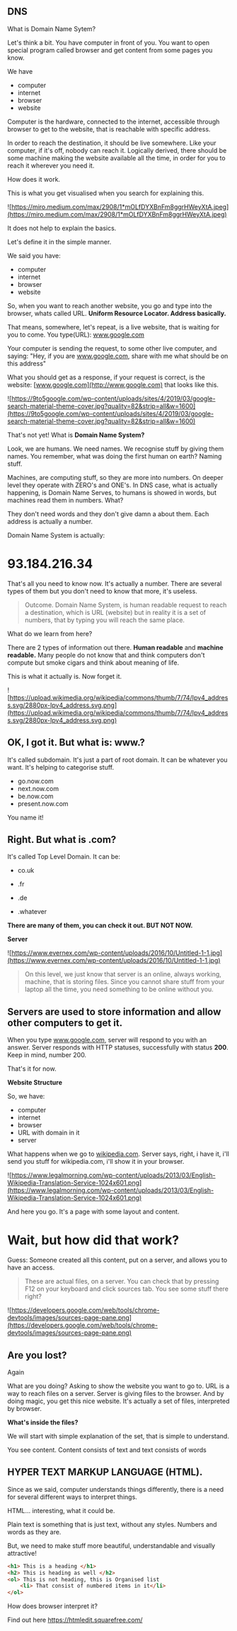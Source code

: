 ## DNS

What is Domain Name Sytem?

Let's think a bit. You have computer in front of you. You want to open special program called browser and get content from some pages you know. 

We have

- computer
- internet
- browser
- website

Computer is the hardware, connected to the internet, accessible through browser to get to the website, that is reachable with specific address.

In order to reach the destination, it should be live somewhere. Like your computer, if it's off, nobody can reach it. Logically derived, there should be some machine making the website available all the time, in order for you to reach it wherever you need it.

How does it work.

This is what you get visualised when you search for explaining this.

![https://miro.medium.com/max/2908/1*mOLfDYXBnFm8ggrHWeyXtA.jpeg](https://miro.medium.com/max/2908/1*mOLfDYXBnFm8ggrHWeyXtA.jpeg)

It does not help to explain the basics.

Let's define it in the simple manner.

We said you have:

- computer
- internet
- browser
- website

So, when you want to reach another website, you go and type into the browser, whats called URL. **Uniform Resource Locator. Address basically.**

That means, somewhere, let's repeat, is a live website, that is waiting for you to come. You type(URL): www.google.com

Your computer is sending the request, to some other live computer, and saying: "Hey, if you are www.google.com, share with me what should be on this address"

What you should get as a response, if your request is correct, is the website: [www.google.com](http://www.google.com) that looks like this.

![https://9to5google.com/wp-content/uploads/sites/4/2019/03/google-search-material-theme-cover.jpg?quality=82&strip=all&w=1600](https://9to5google.com/wp-content/uploads/sites/4/2019/03/google-search-material-theme-cover.jpg?quality=82&strip=all&w=1600)

That's not  yet! What is **Domain Name System?**

Look, we are humans. We need names. We recognise stuff by giving them names. You remember, what was doing the first human on earth? Naming stuff. 

Machines, are computing stuff, so they are more into numbers. On deeper level they operate with ZERO's and ONE's. In DNS case, what is actually happening, is Domain Name Serves, to humans is showed in words, but machines read them in numbers. What? 

They don't need words and they don't give damn a about them. Each address is actually a number. 

Domain Name System is actually:

# 93.184.216.34

That's all you need to know now. It's actually a number. There are several types of them but you don't need to know that more, it's useless.

> Outcome. Domain Name System, is human readable request to reach a destination, which is URL (website) but in reality it is a set of numbers, that by typing you will reach the same place.

What do we learn from here?

There are 2 types of information out there. **Human readable** and **machine readable.** Many people do not know that and think computers don't compute but smoke cigars and think about meaning of life.

This is what it actually is. Now forget it.

![https://upload.wikimedia.org/wikipedia/commons/thumb/7/74/Ipv4_address.svg/2880px-Ipv4_address.svg.png](https://upload.wikimedia.org/wikipedia/commons/thumb/7/74/Ipv4_address.svg/2880px-Ipv4_address.svg.png)

## OK, I got it. But what is: **www.?**

It's called subdomain. It's just a part of root domain. It can be whatever you want. It's helping to categorise stuff.

- go.now.com
- next.now.com
- be.now.com
- present.now.com

 You name it!

## Right. But what is .com?

It's called Top Level Domain. It can be:

- co.uk

- .fr

- .de

- .whatever

**There are many of them, you can check it out. BUT NOT NOW.**

**Server**

![https://www.evernex.com/wp-content/uploads/2016/10/Untitled-1-1.jpg](https://www.evernex.com/wp-content/uploads/2016/10/Untitled-1-1.jpg)

> On this level, we just know that server is an online, always working, machine, that is storing files. Since you cannot share stuff from your laptop all the time, you need something to be online without you.

## Servers are used to store information and allow other computers to get it.

When you type www.google.com, server will respond to you with an answer. Server responds with HTTP statuses, successfully with status **200**. Keep in mind, number 200.

That's it for now.

**Website Structure**

So, we have:

- computer
- internet
- browser
- URL with domain in it
- server

What happens when we go to [wikipedia.com](http://wikipedia.com). Server says, right, i have it, i'll send you stuff for wikipedia.com, i'll show it in your browser.

![https://www.legalmorning.com/wp-content/uploads/2013/03/English-Wikipedia-Translation-Service-1024x601.png](https://www.legalmorning.com/wp-content/uploads/2013/03/English-Wikipedia-Translation-Service-1024x601.png)

And here you go. It's a page with some layout and content.

# Wait, but how did that work?

Guess: Someone created all this content, put on a server, and allows you to have an access.

> These are actual files, on a server. You can check that by pressing F12 on your keyboard and click sources tab. You see some stuff there right?

![https://developers.google.com/web/tools/chrome-devtools/images/sources-page-pane.png](https://developers.google.com/web/tools/chrome-devtools/images/sources-page-pane.png)

## Are you lost?

Again

What are you doing? Asking to show the website you want to go to. URL is a way to reach files on a server. Server is giving files to the browser. And by doing magic, you get this nice website. It's actually a set of files, interpreted by browser.

**What's inside the files?**

We will start with simple explanation of the set, that is simple to understand. 

You see content. Content consists of text and text consists of words

## HYPER TEXT MARKUP LANGUAGE (HTML).

Since as we said, computer understands things differently, there is a need for several different ways to interpret things.

HTML... interesting, what it could be.

Plain text is something that is just text, without any styles. Numbers and words as they are.

But, we need to make stuff more beautiful, understandable and visually attractive!

```html
<h1> This is a heading </h1>
<h2> This is heading as well </h2>
<ol> This is not heading, this is Organised list
	<li> That consist of numbered items in it</li>
</ol>
```

How does browser interpret it?

Find out  here https://htmledit.squarefree.com/
